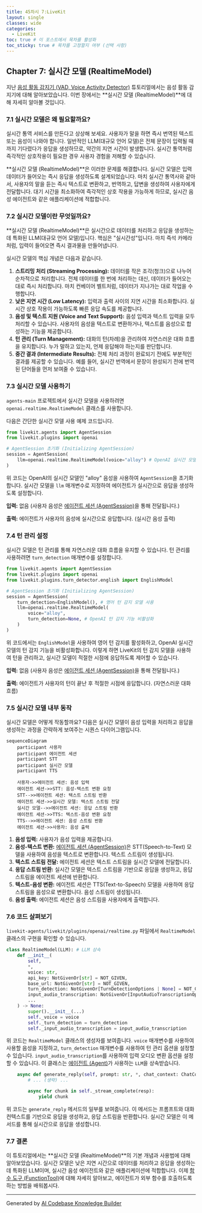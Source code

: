 ```yaml
---
title: 45차시 7:LiveKit
layout: single
classes: wide
categories:
  - LiveKit
toc: true # 이 포스트에서 목차를 활성화
toc_sticky: true # 목차를 고정할지 여부 (선택 사항)
---
```


## Chapter 7: 실시간 모델 (RealtimeModel)

지난 [음성 활동 감지기 (VAD, Voice Activity Detector)](/livekit/106-Livekit) 튜토리얼에서는 음성 활동 감지기에 대해 알아보았습니다. 이번 장에서는 **실시간 모델 (RealtimeModel)**에 대해 자세히 알아볼 것입니다.

### 7.1 실시간 모델은 왜 필요할까요?

실시간 통역 서비스를 만든다고 상상해 보세요. 사용자가 말을 하면 즉시 번역된 텍스트 또는 음성이 나와야 합니다. 일반적인 LLM(대규모 언어 모델)은 전체 문장이 입력될 때까지 기다렸다가 응답을 생성하므로, 약간의 지연 시간이 발생합니다. 실시간 통역처럼 즉각적인 상호작용이 필요한 경우 사용자 경험을 저해할 수 있습니다.

**실시간 모델 (RealtimeModel)**은 이러한 문제를 해결합니다. 실시간 모델은 입력 데이터가 들어오는 즉시 응답을 생성하도록 설계되었습니다. 마치 실시간 통역사와 같아서, 사용자의 말을 듣는 즉시 텍스트로 변환하고, 번역하고, 답변을 생성하여 사용자에게 전달합니다. 대기 시간을 최소화하여 즉각적인 상호 작용을 가능하게 하므로, 실시간 음성 에이전트와 같은 애플리케이션에 적합합니다.

### 7.2 실시간 모델이란 무엇일까요?

**실시간 모델 (RealtimeModel)**은 실시간으로 데이터를 처리하고 응답을 생성하는 데 특화된 LLM(대규모 언어 모델)입니다. 핵심은 "실시간성"입니다. 마치 즉석 카메라처럼, 입력이 들어오면 즉시 결과물을 만들어냅니다.

실시간 모델의 핵심 개념은 다음과 같습니다.

1.  **스트리밍 처리 (Streaming Processing):** 데이터를 작은 조각(청크)으로 나누어 순차적으로 처리합니다. 전체 데이터를 한 번에 처리하는 대신, 데이터가 들어오는 대로 즉시 처리합니다. 마치 컨베이어 벨트처럼, 데이터가 지나가는 대로 작업을 수행합니다.
2.  **낮은 지연 시간 (Low Latency):** 입력과 출력 사이의 지연 시간을 최소화합니다. 실시간 상호 작용이 가능하도록 빠른 응답 속도를 제공합니다.
3.  **음성 및 텍스트 지원 (Voice and Text Support):** 음성 입력과 텍스트 입력을 모두 처리할 수 있습니다. 사용자의 음성을 텍스트로 변환하거나, 텍스트를 음성으로 합성하는 기능을 제공합니다.
4.  **턴 관리 (Turn Management):** 대화의 턴(차례)을 관리하여 자연스러운 대화 흐름을 유지합니다. 누가 말하고 있는지, 언제 응답해야 하는지를 판단합니다.
5.  **중간 결과 (Intermediate Results):** 전체 처리 과정이 완료되기 전에도 부분적인 결과를 제공할 수 있습니다. 예를 들어, 실시간 번역에서 문장이 완성되기 전에 번역된 단어들을 먼저 보여줄 수 있습니다.

### 7.3 실시간 모델 사용하기

`agents-main` 프로젝트에서 실시간 모델을 사용하려면 `openai.realtime.RealtimeModel` 클래스를 사용합니다.

다음은 간단한 실시간 모델 사용 예제 코드입니다.

```python
from livekit.agents import AgentSession
from livekit.plugins import openai

# AgentSession 초기화 (Initializing AgentSession)
session = AgentSession(
    llm=openai.realtime.RealtimeModel(voice="alloy") # OpenAI 실시간 모델 사용
)
```

위 코드는 OpenAI의 실시간 모델인 "alloy" 음성을 사용하여 `AgentSession`을 초기화합니다. 실시간 모델을 `llm` 매개변수로 지정하여 에이전트가 실시간으로 응답을 생성하도록 설정합니다.

**입력:** 없음 (사용자 음성은 [에이전트 세션 (AgentSession)](/livekit/102-Livekit)을 통해 전달됩니다.)

**출력:** 에이전트가 사용자의 음성에 실시간으로 응답합니다. (실시간 음성 출력)

### 7.4 턴 관리 설정

실시간 모델은 턴 관리를 통해 자연스러운 대화 흐름을 유지할 수 있습니다. 턴 관리를 사용하려면 `turn_detection` 매개변수를 설정합니다.

```python
from livekit.agents import AgentSession
from livekit.plugins import openai
from livekit.plugins.turn_detector.english import EnglishModel

# AgentSession 초기화 (Initializing AgentSession)
session = AgentSession(
    turn_detection=EnglishModel(), # 영어 턴 감지 모델 사용
    llm=openai.realtime.RealtimeModel(
        voice="alloy",
        turn_detection=None, # OpenAI 턴 감지 기능 비활성화
    )
)
```

위 코드에서는 `EnglishModel`을 사용하여 영어 턴 감지를 활성화하고, OpenAI 실시간 모델의 턴 감지 기능을 비활성화합니다. 이렇게 하면 LiveKit의 턴 감지 모델을 사용하여 턴을 관리하고, 실시간 모델이 적절한 시점에 응답하도록 제어할 수 있습니다.

**입력:** 없음 (사용자 음성은 [에이전트 세션 (AgentSession)](/livekit/102-Livekit)을 통해 전달됩니다.)

**출력:** 에이전트가 사용자의 턴이 끝난 후 적절한 시점에 응답합니다. (자연스러운 대화 흐름)

### 7.5 실시간 모델 내부 동작

실시간 모델은 어떻게 작동할까요? 다음은 실시간 모델이 음성 입력을 처리하고 응답을 생성하는 과정을 간략하게 보여주는 시퀀스 다이어그램입니다.

```mermaid
sequenceDiagram
    participant 사용자
    participant 에이전트 세션
    participant STT
    participant 실시간 모델
    participant TTS

    사용자->>에이전트 세션: 음성 입력
    에이전트 세션->>STT: 음성-텍스트 변환 요청
    STT-->>에이전트 세션: 텍스트 스트림 반환
    에이전트 세션->>실시간 모델: 텍스트 스트림 전달
    실시간 모델-->>에이전트 세션: 응답 스트림 반환
    에이전트 세션->>TTS: 텍스트-음성 변환 요청
    TTS-->>에이전트 세션: 음성 스트림 반환
    에이전트 세션->>사용자: 음성 출력
```

1.  **음성 입력:** 사용자가 음성 입력을 제공합니다.
2.  **음성-텍스트 변환:** [에이전트 세션 (AgentSession)](/livekit/102-Livekit)은 STT(Speech-to-Text) 모델을 사용하여 음성을 텍스트로 변환합니다. 텍스트 스트림이 생성됩니다.
3.  **텍스트 스트림 전달:** 에이전트 세션은 텍스트 스트림을 실시간 모델에 전달합니다.
4.  **응답 스트림 반환:** 실시간 모델은 텍스트 스트림을 기반으로 응답을 생성하고, 응답 스트림을 에이전트 세션에 반환합니다.
5.  **텍스트-음성 변환:** 에이전트 세션은 TTS(Text-to-Speech) 모델을 사용하여 응답 스트림을 음성으로 변환합니다. 음성 스트림이 생성됩니다.
6.  **음성 출력:** 에이전트 세션은 음성 스트림을 사용자에게 출력합니다.

### 7.6 코드 살펴보기

`livekit-agents/livekit/plugins/openai/realtime.py` 파일에서 `RealtimeModel` 클래스의 구현을 확인할 수 있습니다.

```python
class RealtimeModel(LLM): # LLM 상속
    def __init__(
        self,
        *,
        voice: str,
        api_key: NotGivenOr[str] = NOT_GIVEN,
        base_url: NotGivenOr[str] = NOT_GIVEN,
        turn_detection: NotGivenOr[TurnDetectionOptions | None] = NOT_GIVEN,
        input_audio_transcription: NotGivenOr[InputAudioTranscriptionOptions | None] = NOT_GIVEN,
        ...
    ) -> None:
        super().__init__(...)
        self._voice = voice
        self._turn_detection = turn_detection
        self._input_audio_transcription = input_audio_transcription
```

위 코드는 `RealtimeModel` 클래스의 생성자를 보여줍니다. `voice` 매개변수를 사용하여 사용할 음성을 지정하고, `turn_detection` 매개변수를 사용하여 턴 관리 옵션을 설정할 수 있습니다. `input_audio_transcription`를 사용하여 입력 오디오 변환 옵션을 설정할 수 있습니다. 이 클래스는 [에이전트 (Agent)](/livekit/101-Livekit)가 사용하는 `LLM`을 상속받습니다.

```python
    async def generate_reply(self, prompt: str, *, chat_context: ChatContext) -> AsyncIterable[str]:
        # ... (생략) ...

        async for chunk in self._stream_complete(resp):
            yield chunk
```

위 코드는 `generate_reply` 메서드의 일부를 보여줍니다. 이 메서드는 프롬프트와 대화 컨텍스트를 기반으로 응답을 생성하고, 응답 스트림을 반환합니다. 실시간 모델은 이 메서드를 통해 실시간으로 응답을 생성합니다.

### 7.7 결론

이 튜토리얼에서는 **실시간 모델 (RealtimeModel)**의 기본 개념과 사용법에 대해 알아보았습니다. 실시간 모델은 낮은 지연 시간으로 데이터를 처리하고 응답을 생성하는 데 특화된 LLM이며, 실시간 음성 에이전트와 같은 애플리케이션에 적합합니다. 이제 [함수 도구 (FunctionTool)](/livekit/108-Livekit)에 대해 자세히 알아보고, 에이전트가 외부 함수를 호출하도록 하는 방법을 배워봅시다.


---

Generated by [AI Codebase Knowledge Builder](https://github.com/The-Pocket/Tutorial-Codebase-Knowledge)